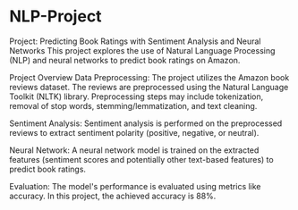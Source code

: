 # NLP-Project
Project: Predicting Book Ratings with Sentiment Analysis and Neural Networks
This project explores the use of Natural Language Processing (NLP) and neural networks to predict book ratings on Amazon.

Project Overview
Data Preprocessing: The project utilizes the Amazon book reviews dataset. The reviews are preprocessed using the Natural Language Toolkit (NLTK) library. Preprocessing steps may include tokenization, removal of stop words, stemming/lemmatization, and text cleaning.

Sentiment Analysis: Sentiment analysis is performed on the preprocessed reviews to extract sentiment polarity (positive, negative, or neutral).

Neural Network: A neural network model is trained on the extracted features (sentiment scores and potentially other text-based features) to predict book ratings.

Evaluation: The model's performance is evaluated using metrics like accuracy. In this project, the achieved accuracy is  88%.
